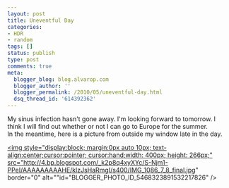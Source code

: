 ```yaml
---
layout: post
title: Uneventful Day
categories:
- HDR
- random
tags: []
status: publish
type: post
comments: true
meta:
  blogger_blog: blog.alvarop.com
  blogger_author: ''
  blogger_permalink: /2010/05/uneventful-day.html
  dsq_thread_id: '614392362'
---
```

My sinus infection hasn't gone away. I'm looking forward to tomorrow. I think I will find out whether or not I can go to Europe for the summer.<br />In the meantime, here is a picture from outside my window late in the day.

<a onblur="try {parent.deselectBloggerImageGracefully();} catch(e) {}" href="/images/blgr/IMG_1086_7_8_final.jpg"><img style="display:block; margin:0px auto 10px; text-align:center;cursor:pointer; cursor:hand;width: 400px; height: 266px;" src="http://4.bp.blogspot.com/_k2p8q4xyXYc/S-Njm1-PPeI/AAAAAAAAAHE/klzJsHaRmgI/s400/IMG_1086_7_8_final.jpg" border="0" alt=""id="BLOGGER_PHOTO_ID_5468323891532217826" /></a>
